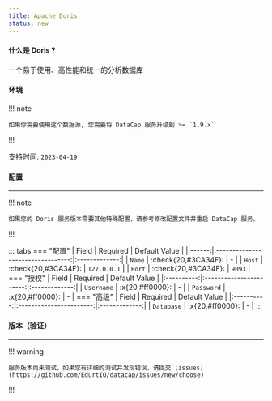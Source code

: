 ```yaml
---
title: Apache Doris
status: new
---
```


#### 什么是 Doris ?

一个易于使用、高性能和统一的分析数据库

#### 环境

!!! note

    如果你需要使用这个数据源, 您需要将 DataCap 服务升级到 >= `1.9.x`

!!!

支持时间: `2023-04-19`

#### 配置

---

!!! note

    如果您的 Doris 服务版本需要其他特殊配置，请参考修改配置文件并重启 DataCap 服务。

!!!

::: tabs
    === "配置"
        | Field  |             Required              | Default Value |
        |:------:|:---------------------------------:|:-------------:|
        | `Name` | :check{20,#3CA34F}:  |       \-       |
        | `Host` | :check{20,#3CA34F}: |  `127.0.0.1`  |
        | `Port` | :check{20,#3CA34F}: |     `9093`    |
    === "授权"
        |   Field    |        Required         | Default Value |
        |:----------:|:-----------------------:|:-------------:|
        | `Username` | :x{20,#ff0000}: |       \-       |
        | `Password` | :x{20,#ff0000}: |       \-       |
    === "高级"
        |   Field    |        Required         | Default Value |
        |:----------:|:-----------------------:|:-------------:|
        | `Database` | :x{20,#ff0000}: |       \-       |
:::

#### 版本（验证）

---

!!! warning

    服务版本尚未测试，如果您有详细的测试并发现错误，请提交 [issues](https://github.com/EdurtIO/datacap/issues/new/choose)

!!!